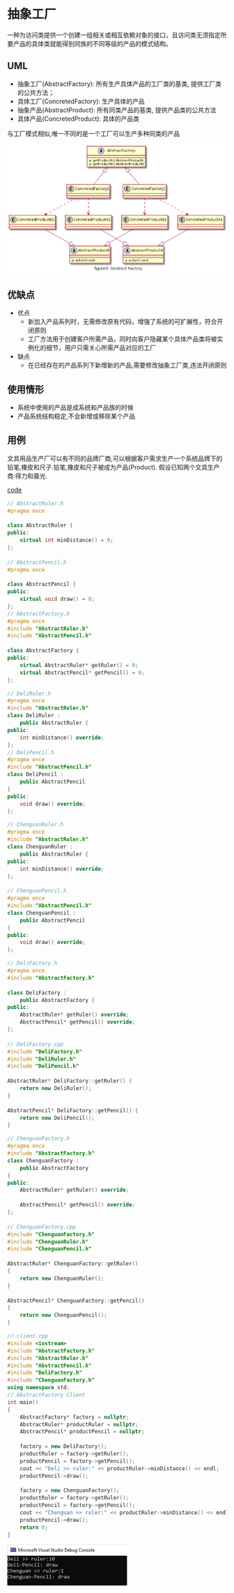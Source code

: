 # 抽象工厂

一种为访问类提供一个创建一组相关或相互依赖对象的接口，且访问类无须指定所要产品的具体类就能得到同族的不同等级的产品的模式结构。

## UML

* 抽象工厂(AbstractFactory): 所有生产具体产品的工厂类的基类, 提供工厂类的公共方法；
* 具体工厂(ConcretedFactory): 生产具体的产品
* 抽象产品(AbstractProduct): 所有同类产品的基类, 提供产品类的公共方法
* 具体产品(ConcretedProduct): 具体的产品类

与工厂模式相似,唯一不同的是一个工厂可以生产多种同类的产品

![figure3_abstractfactory](img/figure3_abstractfactory.png)

## 优缺点

* 优点
  * 新加入产品系列时，无需修改原有代码，增强了系统的可扩展性，符合开闭原则
  * 工厂方法用于创建客户所需产品，同时向客户隐藏某个具体产品类将被实例化的细节，用户只需关心所需产品对应的工厂
* 缺点
  * 在已经存在的产品系列下新增新的产品,需要修改抽象工厂类,违法开闭原则

## 使用情形

* 系统中使用的产品是成系统和产品族的时候
* 产品系统结构稳定,不会新增或移除某个产品

## 用例

文具用品生产厂可以有不同的品牌厂商,可以根据客户需求生产一个系统品牌下的铅笔,橡皮和尺子.铅笔,橡皮和尺子被成为产品(Product). 假设已知两个文具生产商:得力和晨光.

[code](../code/03_AbstractFactory)

```c++
// AbstractRuler.h
#pragma once

class AbstractRuler {
public:
	virtual int minDistance() = 0;
};

// AbstractPencil.h
#pragma once

class AbstractPencil {
public:
	virtual void draw() = 0;
};
// AbstractFactory.h
#pragma once
#include "AbstractRuler.h"
#include "AbstractPencil.h"

class AbstractFactory {
public:
	virtual AbstractRuler* getRuler() = 0;
	virtual AbstractPencil* getPencil() = 0;
};
```

```c++
// DeliRuler.h
#pragma once
#include "AbstractRuler.h"
class DeliRuler :
	public AbstractRuler {
public:
	int minDistance() override;
};
// DeliPencil.h
#pragma once
#include "AbstractPencil.h"
class DeliPencil :
	public AbstractPencil
{
public:
	void draw() override;
};
```

```c++
// ChenguanRuler.h
#pragma once
#include "AbstractRuler.h"
class ChenguanRuler :
	public AbstractRuler {
public:
	int minDistance() override;
};

// ChenguanPencil.h
#pragma once
#include "AbstractPencil.h"
class ChenguanPencil :
	public AbstractPencil
{
public:
	void draw() override;
};
```

```c++
// DeliFactory.h
#pragma once
#include "AbstractFactory.h"

class DeliFactory :
	public AbstractFactory {
public:
	AbstractRuler* getRuler() override;
	AbstractPencil* getPencil() override;
};

// DeliFactory.cpp
#include "DeliFactory.h"
#include "DeliRuler.h"
#include "DeliPencil.h"

AbstractRuler* DeliFactory::getRuler() {
	return new DeliRuler();
}

AbstractPencil* DeliFactory::getPencil() {
	return new DeliPencil();
}
```

```c++
// ChenguanFactory.h
#pragma once
#include "AbstractFactory.h"
class ChenguanFactory :
	public AbstractFactory
{
public:
	AbstractRuler* getRuler() override;

	AbstractPencil* getPencil() override;
};

// ChenguanFactory.cpp
#include "ChenguanFactory.h"
#include "ChenguanRuler.h"
#include "ChenguanPencil.h"

AbstractRuler* ChenguanFactory::getRuler()
{
	return new ChenguanRuler();
}

AbstractPencil* ChenguanFactory::getPencil()
{
	return new ChenguanPencil();
}
```

```c++
// client.cpp
#include <iostream>
#include "AbstractFactory.h"
#include "AbstractRuler.h"
#include "AbstractPencil.h"
#include "DeliFactory.h"
#include "ChenguanFactory.h"
using namespace std;
// AbstractFactory Client
int main()
{
	AbstractFactory* factory = nullptr;
	AbstractRuler* productRuler = nullptr;
	AbstractPencil* productPencil = nullptr;

	factory = new DeliFactory();
	productRuler = factory->getRuler();
	productPencil = factory->getPencil();
	cout << "Deli >> ruler:" << productRuler->minDistance() << endl;
	productPencil->draw();

	factory = new ChenguanFactory();
	productRuler = factory->getRuler();
	productPencil = factory->getPencil();
	cout << "Chenguan >> ruler:" << productRuler->minDistance() << endl;
	productPencil->draw();
	return 0;
}
```

![result](../code/03_AbstractFactory/result.png)